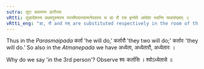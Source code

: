 ```yaml
---
sutra: लुटः प्रथमस्य डारौरसः
vRtti: लुडादेशस्य प्रथमपुरुषस्य परस्मैपदस्यात्मनेपदस्य च डा रौ रस इत्येते आदेशा भवन्ति यथासंख्यम् ॥
vRtti_eng: "डा, रौ and रस् are substituted respectively in the room of the three-affixes of the third person of लुट् (First-future), both in the _Parasmaipada_ and the _Atmanepada_."
---
```

Thus in the _Parasmaipada_ कर्ता 'he will do,' कर्तारौ 'they two will do;' कर्तारः 'they will do.' So also in the _Atmanepada_ we have अध्येता, अध्येतारौ, अध्येतारः ।

Why do we say 'in the 3rd person'? Observe श्वः कर्तासि । श्वोऽध्येतासे ॥
